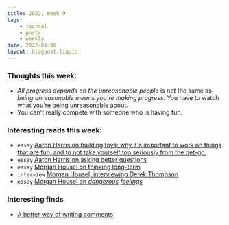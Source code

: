 ```yaml
---
title: 2022, Week 9
tags: 
    - journal
    - posts
    - weekly
date: 2022-03-06
layout: blogpost.liquid
---
```

### Thoughts this week:

* _All progress depends on the unreasonable people_ is not the same as _being unreasonable means you're making progress_. You have to watch  what you're being unreasonable about. 
* You can't really compete with someone who is having fun.

### Interesting reads this week:

* `essay` [Aaron Harris on building toys: why it's important to work on things that are fun, and to not take yourself too seriously from the get-go.](https://blog.aaronkharris.com/why-build-toys)
* `essay` [Aaron Harris on asking better questions](https://blog.aaronkharris.com/asking-questions)
* `essay` [Morgan Housel on thinking long-term](https://www.collaborativefund.com/blog/after-the-fact/)
* `interview` [Morgan Housel, interviewing Derek Thompson](https://www.collaborativefund.com/blog/DT/)
* `essay` [Morgan Housel on _dangerous feelings_](https://www.collaborativefund.com/blog/dangerous-feelings/)


### Interesting finds

* [A better way of writing comments](https://conventionalcomments.org/)